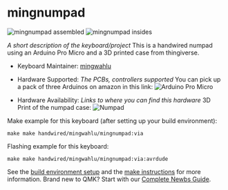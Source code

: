 # mingnumpad

![mingnumpad assembled](https://imgur.com/50zzoPy)
![mingnumpad insides](https://imgur.com/RZ7BMlZ)


*A short description of the keyboard/project*
This is a handwired numpad using an Arduino Pro Micro and a 3D printed case from thingiverse.

* Keyboard Maintainer: [mingwahlu](https://github.com/tan00060)

* Hardware Supported: *The PCBs, controllers supported*
You can pick up a pack of three Arduinos on amazon in this link: ![Arduino Pro Micro](https://www.amazon.ca/KeeYees-ATmega32U4-Development-Microcontroller-Bootloader/dp/B07FXCTVQP/ref=pd_lpo_147_t_1/130-1251927-5934046?_encoding=UTF8&pd_rd_i=B07FXCTVQP&pd_rd_r=e805f2f2-d002-4cae-b151-48d30cd4d4df&pd_rd_w=oiM7O&pd_rd_wg=NDpAK&pf_rd_p=256a14b6-93bc-4bcd-9f68-aea60d2878b9&pf_rd_r=36KWDFAYRS86NAY8D21W&psc=1&refRID=36KWDFAYRS86NAY8D21W)

* Hardware Availability: *Links to where you can find this hardware*
3D Print of the numpad case: ![Numpad](https://www.thingiverse.com/thing:3393103)

Make example for this keyboard (after setting up your build environment):

    make make handwired/mingwahlu/mingnumpad:via

Flashing example for this keyboard:

    make make handwired/mingwahlu/mingnumpad:via:avrdude

See the [build environment setup](https://docs.qmk.fm/#/getting_started_build_tools) and the [make instructions](https://docs.qmk.fm/#/getting_started_make_guide) for more information. Brand new to QMK? Start with our [Complete Newbs Guide](https://docs.qmk.fm/#/newbs).
